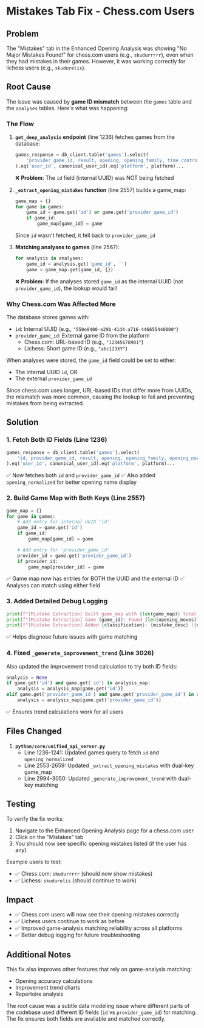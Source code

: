 # Mistakes Tab Fix - Chess.com Users

## Problem

The "Mistakes" tab in the Enhanced Opening Analysis was showing "No Major Mistakes Found!" for chess.com users (e.g., `skudurrrrr`), even when they had mistakes in their games. However, it was working correctly for lichess users (e.g., `skudurelis`).

## Root Cause

The issue was caused by **game ID mismatch** between the `games` table and the `analyses` tables. Here's what was happening:

### The Flow

1. **`get_deep_analysis` endpoint** (line 1236) fetches games from the database:
   ```python
   games_response = db_client.table('games').select(
       'provider_game_id, result, opening, opening_family, time_control, my_rating, played_at'
   ).eq('user_id', canonical_user_id).eq('platform', platform)...
   ```

   ❌ **Problem**: The `id` field (internal UUID) was NOT being fetched

2. **`_extract_opening_mistakes` function** (line 2557) builds a game_map:
   ```python
   game_map = {}
   for game in games:
       game_id = game.get('id') or game.get('provider_game_id')
       if game_id:
           game_map[game_id] = game
   ```

   Since `id` wasn't fetched, it fell back to `provider_game_id`

3. **Matching analyses to games** (line 2567):
   ```python
   for analysis in analyses:
       game_id = analysis.get('game_id', '')
       game = game_map.get(game_id, {})
   ```

   ❌ **Problem**: If the analyses stored `game_id` as the internal UUID (not `provider_game_id`), the lookup would fail!

### Why Chess.com Was Affected More

The database stores games with:
- `id`: Internal UUID (e.g., `"550e8400-e29b-41d4-a716-446655440000"`)
- `provider_game_id`: External game ID from the platform
  - Chess.com: URL-based ID (e.g., `"12345678901"`)
  - Lichess: Short game ID (e.g., `"abc123XY"`)

When analyses were stored, the `game_id` field could be set to either:
- The internal UUID `id`, OR
- The external `provider_game_id`

Since chess.com uses longer, URL-based IDs that differ more from UUIDs, the mismatch was more common, causing the lookup to fail and preventing mistakes from being extracted.

## Solution

### 1. Fetch Both ID Fields (Line 1236)
```python
games_response = db_client.table('games').select(
    'id, provider_game_id, result, opening, opening_family, opening_normalized, time_control, my_rating, played_at'
).eq('user_id', canonical_user_id).eq('platform', platform)...
```

✅ Now fetches both `id` and `provider_game_id`
✅ Also added `opening_normalized` for better opening name display

### 2. Build Game Map with Both Keys (Line 2557)
```python
game_map = {}
for game in games:
    # Add entry for internal UUID 'id'
    game_id = game.get('id')
    if game_id:
        game_map[game_id] = game

    # Add entry for 'provider_game_id'
    provider_id = game.get('provider_game_id')
    if provider_id:
        game_map[provider_id] = game
```

✅ Game map now has entries for BOTH the UUID and the external ID
✅ Analyses can match using either field

### 3. Added Detailed Debug Logging
```python
print(f"[Mistake Extraction] Built game_map with {len(game_map)} total entries")
print(f"[Mistake Extraction] Game {game_id}: Found {len(opening_moves)} user opening moves in {display_name}")
print(f"[Mistake Extraction] Added {classification}: {mistake_desc} ({notation}), CPL={cpl}")
```

✅ Helps diagnose future issues with game matching

### 4. Fixed `_generate_improvement_trend` (Line 3026)
Also updated the improvement trend calculation to try both ID fields:
```python
analysis = None
if game.get('id') and game.get('id') in analysis_map:
    analysis = analysis_map[game.get('id')]
elif game.get('provider_game_id') and game.get('provider_game_id') in analysis_map:
    analysis = analysis_map[game.get('provider_game_id')]
```

✅ Ensures trend calculations work for all users

## Files Changed

1. **`python/core/unified_api_server.py`**
   - Line 1236-1241: Updated games query to fetch `id` and `opening_normalized`
   - Line 2553-2659: Updated `_extract_opening_mistakes` with dual-key game_map
   - Line 2994-3050: Updated `_generate_improvement_trend` with dual-key matching

## Testing

To verify the fix works:

1. Navigate to the Enhanced Opening Analysis page for a chess.com user
2. Click on the "Mistakes" tab
3. You should now see specific opening mistakes listed (if the user has any)

Example users to test:
- ✅ Chess.com: `skudurrrrr` (should now show mistakes)
- ✅ Lichess: `skudurelis` (should continue to work)

## Impact

- ✅ Chess.com users will now see their opening mistakes correctly
- ✅ Lichess users continue to work as before
- ✅ Improved game-analysis matching reliability across all platforms
- ✅ Better debug logging for future troubleshooting

## Additional Notes

This fix also improves other features that rely on game-analysis matching:
- Opening accuracy calculations
- Improvement trend charts
- Repertoire analysis

The root cause was a subtle data modeling issue where different parts of the codebase used different ID fields (`id` vs `provider_game_id`) for matching. The fix ensures both fields are available and matched correctly.
